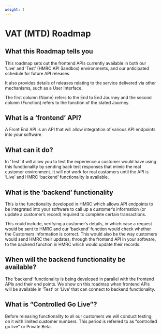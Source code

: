 ```yaml
---
weight: 1
---
```


# VAT (MTD) Roadmap

## What this Roadmap tells you

This roadmap sets out the frontend APIs currently available in both our ‘Live’ and ‘Test’ (HMRC API Sandbox) environments, and our anticipated schedule for future API releases.

It also provides details of releases relating to the service delivered via other mechanisms, such as a User Interface.

The first column (Name) refers to the End to End Journey and the second column (Function) refers to the function of the stated Journey.

## What is a ‘frontend’ API?
A Front End API is an API that will allow integration of various API endpoints into your software.

## What can it do?

In ‘Test’ it will allow you to test the experience a customer would have using this functionality by sending back test responses that mimic the real customer environment. It will not work for real customers until the API is ‘Live’ and HMRC ‘backend’ functionality is available.

## What is the ‘backend’ functionality

This is the functionality developed in HMRC which allows API endpoints to be integrated into your software to call up a customer’s information (or update a customer’s record) required to complete certain transactions.

This could include, verifying a customer’s details, in which case a request would be sent to HMRC and our ‘backend’ function would check whether the Customers information is correct. This would also be the way customers would send HMRC their updates, through the frontend API in your software, to the backend function in HMRC which would update their records.

## When will the backend functionality be available?

The ‘backend’ functionality is being developed in parallel with the frontend APIs and their end points. We show on this roadmap when frontend APIs will be available in ‘Test’ or ‘Live’ that can connect to backend functionality.

## What is “Controlled Go Live”?

Before releasing functionality to all our customers we will conduct testing on it with limited customer numbers. This period is referred to as “controlled go live” or Private Beta.
